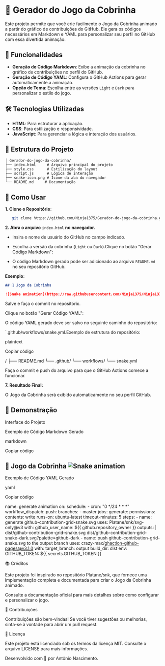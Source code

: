 # 🐍 Gerador do Jogo da Cobrinha

Este projeto permite que você crie facilmente o Jogo da Cobrinha animado a partir do gráfico de contribuições do GitHub. Ele gera os códigos necessários em Markdown e YAML para personalizar seu perfil no GitHub com essa divertida animação.

## 🚀 Funcionalidades

- **Geração de Código Markdown**: Exibe a animação da cobrinha no gráfico de contribuições no perfil do GitHub.
- **Geração de Código YAML**: Configura o GitHub Actions para gerar automaticamente a animação.
- **Opção de Tema**: Escolha entre as versões `Light` e `Dark` para personalizar o estilo do jogo.

## 🛠️ Tecnologias Utilizadas

- **HTML**: Para estruturar a aplicação.
- **CSS**: Para estilização e responsividade.
- **JavaScript**: Para gerenciar a lógica e interação dos usuários.

## 📂 Estrutura do Projeto

```plaintext
│ Gerador-do-jogo-da-cobrinha/
├── index.html     # Arquivo principal do projeto
├── style.css      # Estilização do layout
├── script.js      # Lógica de interação
├── snake-icon.png # Ícone da aba do navegador
└── README.md     # Documentação
```
## 📖 Como Usar

**1. Clone o Repositório:**

```bash
   git clone https://github.com/Ninja1375/Gerador-do-jogo-da-cobrinha.git
```

**2. Abra o arquivo** `index.html` **no navegador.**

- Insira o nome de usuário do GitHub no campo indicado.

- Escolha a versão da cobrinha (`Light` ou `Dark`).Clique no botão "Gerar Código Markdown":

- O código Markdown gerado pode ser adicionado ao arquivo `README.md` no seu repositório GitHub.

**Exemplo:**

```markdown
## 🐍 Jogo da Cobrinha

![Snake animation](https://raw.githubusercontent.com/Ninja1375/Ninja1375/output/github-contribution-grid-snake.svg)
```

Salve e faça o commit no repositório.

Clique no botão "Gerar Código YAML":

O código YAML gerado deve ser salvo no seguinte caminho do repositório:

`.github/workflows/snake.yml.Exemplo de estrutura do repositório:

plaintext

Copiar código

/ ├── README.md └── .github/ └── workflows/ └── snake.yml 

Faça o commit e push do arquivo para que o GitHub Actions comece a funcionar.

**7. Resultado Final:**

O Jogo da Cobrinha será exibido automaticamente no seu perfil GitHub.

## 🌟 Demonstração

Interface do Projeto

<!-- Adicione uma imagem da interface aqui -->Exemplo de Código Markdown Gerado

markdown

Copiar código

## 🐍 Jogo da Cobrinha ![Snake animation](https://raw.githubusercontent.com/seu-usuario/seu-usuario/output/github-contribution-grid-snake.svg) 

Exemplo de Código YAML Gerado

yaml

Copiar código

name: generate animation on: schedule: - cron: "0 */24 * * *" workflow_dispatch: push: branches: - master jobs: generate: permissions: contents: write runs-on: ubuntu-latest timeout-minutes: 5 steps: - name: generate github-contribution-grid-snake.svg uses: Platane/snk/svg-only@v3 with: github_user_name: ${{ github.repository_owner }} outputs: | dist/github-contribution-grid-snake.svg dist/github-contribution-grid-snake-dark.svg?palette=github-dark - name: push github-contribution-grid-snake.svg to the output branch uses: crazy-max/ghaction-github-pages@v3.1.0 with: target_branch: output build_dir: dist env: GITHUB_TOKEN: ${{ secrets.GITHUB_TOKEN }} 

📚 Créditos

Este projeto foi inspirado no repositório Platane/snk, que fornece uma implementação completa e documentada para criar o Jogo da Cobrinha animado.

Consulte a documentação oficial para mais detalhes sobre como configurar e personalizar o jogo.

🤝 Contribuições

Contribuições são bem-vindas! Se você tiver sugestões ou melhorias, sinta-se à vontade para abrir um pull request.

📜 Licença

Este projeto está licenciado sob os termos da licença MIT. Consulte o arquivo LICENSE para mais informações.

Desenvolvido com 🤍 por Antônio Nascimento.

